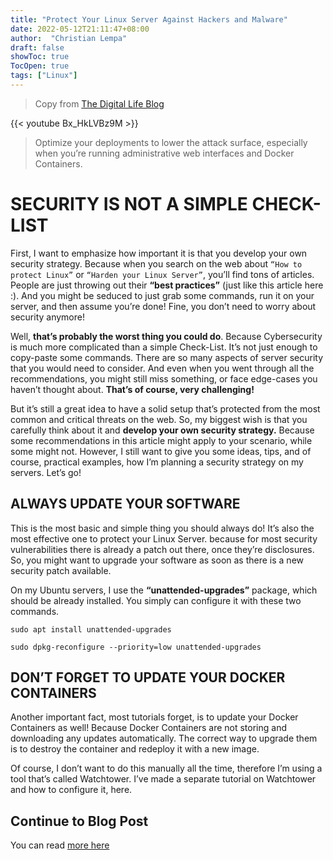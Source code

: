 ```yaml
---
title: "Protect Your Linux Server Against Hackers and Malware"
date: 2022-05-12T21:11:47+08:00
author:  "Christian Lempa"
draft: false
showToc: true
TocOpen: true
tags: ["Linux"]
---
```


> Copy from [The Digital Life Blog](https://www.the-digital-life.com/protect-your-linux-server/)

{{< youtube Bx_HkLVBz9M >}}

>Optimize your deployments to lower the attack surface, especially when you’re running administrative web interfaces and Docker Containers.

# SECURITY IS NOT A SIMPLE CHECK-LIST

First, I want to emphasize how important it is that you develop your own security strategy. Because when you search on the web about `“How to protect Linux”` or `“Harden your Linux Server”`, you’ll find tons of articles. People are just throwing out their **“best practices”** (just like this article here :). And you might be seduced to just grab some commands, run it on your server, and then assume you’re done! Fine, you don’t need to worry about security anymore!

Well, **that’s probably the worst thing you could do**. Because Cybersecurity is much more complicated than a simple Check-List. It’s not just enough to copy-paste some commands. There are so many aspects of server security that you would need to consider. And even when you went through all the recommendations, you might still miss something, or face edge-cases you haven’t thought about. **That’s of course, very challenging!**

But it’s still a great idea to have a solid setup that’s protected from the most common and critical threats on the web. So, my biggest wish is that you carefully think about it and **develop your own security strategy.** Because some recommendations in this article might apply to your scenario, while some might not. However, I still want to give you some ideas, tips, and of course, practical examples, how I’m planning a security strategy on my servers. Let’s go!

## ALWAYS UPDATE YOUR SOFTWARE

This is the most basic and simple thing you should always do! It’s also the most effective one to protect your Linux Server. because for most security vulnerabilities there is already a patch out there, once they’re disclosures. So, you might want to upgrade your software as soon as there is a new security patch available.

On my Ubuntu servers, I use the **“unattended-upgrades”** package, which should be already installed. You simply can configure it with these two commands.

```
sudo apt install unattended-upgrades

sudo dpkg-reconfigure --priority=low unattended-upgrades
```

## DON’T FORGET TO UPDATE YOUR DOCKER CONTAINERS

Another important fact, most tutorials forget, is to update your Docker Containers as well! Because Docker Containers are not storing and downloading any updates automatically. The correct way to upgrade them is to destroy the container and redeploy it with a new image.

Of course, I don’t want to do this manually all the time, therefore I’m using a tool that’s called Watchtower. I’ve made a separate tutorial on Watchtower and how to configure it, here.

## Continue to Blog Post

You can read [more here](https://www.the-digital-life.com/protect-your-linux-server/) 
